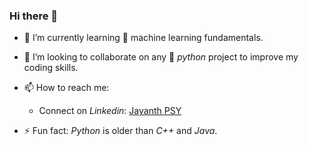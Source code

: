 ### Hi there 👋

- 🌱 I’m currently learning :robot: machine learning fundamentals.

- 👯 I’m looking to collaborate on any :snake: *python* project to improve my coding skills.

- 📫 How to reach me:
  +  Connect on *Linkedin*: [Jayanth PSY](https://www.linkedin.com/in/jayanth-p-b3924812a/)

- ⚡ Fun fact: *Python* is older than *C++* and *Java*. 

<!--
**j-tesla/j-tesla** is a ✨ _special_ ✨ repository because its `README.md` (this file) appears on your GitHub profile.

Here are some ideas to get you started:

- 🔭 I’m currently working on ...
- 🌱 I’m currently learning ...
- 👯 I’m looking to collaborate on ...
- 🤔 I’m looking for help with ...
- 💬 Ask me about ...
- 📫 How to reach me: ...
- 😄 Pronouns: ...
- ⚡ Fun fact: ...
-->
